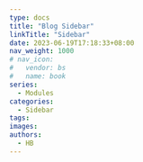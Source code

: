 ```yaml
---
type: docs
title: "Blog Sidebar"
linkTitle: "Sidebar"
date: 2023-06-19T17:18:33+08:00
nav_weight: 1000
# nav_icon:
#   vendor: bs
#   name: book
series:
  - Modules
categories:
  - Sidebar
tags:
images:
authors:
  - HB
---
```


<!--more-->
